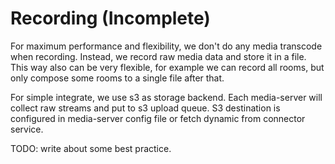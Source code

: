 # Recording (Incomplete)

For maximum performance and flexibility, we don't do any media transcode when recording. Instead, we record raw media data and store it in a file. This way also can be very flexible, for example we can record all rooms, but only compose some rooms to a single file after that.

For simple integrate, we use s3 as storage backend. Each media-server will collect raw streams and put to s3 upload queue. S3 destination is configured in media-server config file or fetch dynamic from connector service.

TODO: write about some best practice.